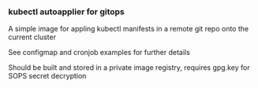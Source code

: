 ### kubectl autoapplier for gitops

A simple image for appling kubectl manifests in a remote git repo onto the current cluster

See configmap and cronjob examples for further details

Should be built and stored in a private image registry, requires gpg.key for SOPS secret decryption
